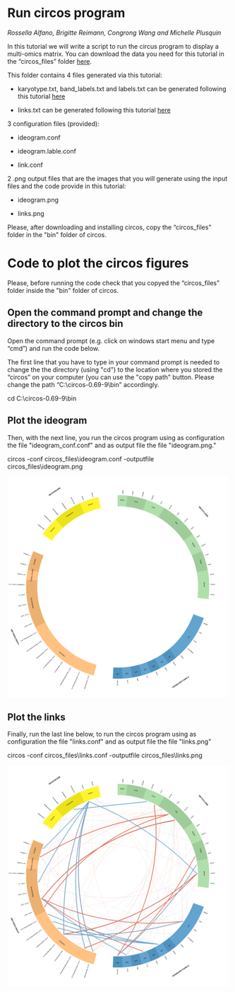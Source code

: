 # Run circos program
*Rossella Alfano, Brigitte Reimann, Congrong Wang and Michelle Plusquin*


In this tutorial we will write a script to run the circus program to display a multi-omics matrix. You can download the data you need for this tutorial in the “circos_files” folder [here](https://github.com/rossellaalfano/Circular-plots/tree/main/data/circos_files). 

This folder contains 4 files generated via this tutorial:

- karyotype.txt, band_labels.txt and labels.txt can be generated following this tutorial [here](https://github.com/rossellaalfano/Circular-plots/blob/main/2.%20Draw%20the%20ideogram.md)

- links.txt can be generated following this tutorial [here](https://github.com/rossellaalfano/Circular-plots/blob/main/3.%20Draw%20the%20links.md)

3 configuration files (provided):

- ideogram.conf

- ideogram.lable.conf

- link.conf

2 .png output files that are the images that you will generate using the input files and the code provide in this tutorial:

- ideogram.png

- links.png

Please, after downloading and installing circos, copy the “circos_files” folder in the "bin" folder of circos. 

# Code to plot the circos figures

Please, before running the code check that you copyed the “circos_files” folder inside the "bin" folder of circos.


## Open the command prompt and change the directory to the circos bin
Open the command prompt (e.g. click on windows start menu and type “cmd”) and run the code below. 

The first line that you have to type in your command prompt is needed to change the the directory (using "cd") to the location where you stored the “circos” on your computer (you can use the "copy path" button. Please change the path “C:\\circos-0.69-9\\bin” accordingly.

cd C:\\circos-0.69-9\\bin

## Plot the ideogram
Then, with the next line, you run the circos program using as configuration the file "ideogram_conf.conf" and as output file the file "ideogram.png."

circos -conf circos_files\\ideogram.conf -outputfile circos_files\\ideogram.png 

<img src="https://github.com/rossellaalfano/Circular-plots/blob/main/data/circos_files/ideogram.png" width="500" height="500"  class="img-responsive" alt="" />

## Plot the links
Finally, run the last line below, to run the circos program using as configuration the file "links.conf" and as output file the file "links.png"


circos -conf circos_files\\links.conf -outputfile circos_files\\links.png

<img src="https://github.com/rossellaalfano/Circular-plots/blob/main/data/circos_files/links.png" width="500" height="500"  class="img-responsive" alt="" />
